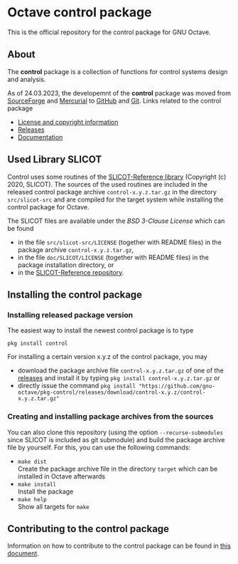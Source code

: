 # Octave control package

This is the official repository for the control package for GNU Octave.

## About

The **control** package is a collection of functions for control systems design and analysis. 

As of 24.03.2023, the developemnt of the **control** package was moved from [SourceForge](https://sourceforge.net/p/octave/control/ci/default/tree/) and [Mercurial](https://en.wikipedia.org/wiki/Mercurial) to [GitHub](https://github.com/gnu-octave/pkg-control) and [Git](https://en.wikipedia.org/wiki/Git). Links related to the control package

- [License and copyright information](https://github.com/gnu-octave/pkg-control/blob/main/COPYING)
- [Releases](https://github.com/gnu-octave/pkg-control/releases)
- [Documentation](https://gnu-octave.github.io/pkg-control)

## Used Library SLICOT

Control uses some routines of the [SLICOT-Reference library](https://github.com/SLICOT/SLICOT-Reference) (Copyright (c) 2020, SLICOT). The sources of the used routines are included in the released control package archive `control-x.y.z.tar.gz` in the directory `src/slicot-src` and are compiled for the target system while installing the control package for Octave.

The SLICOT files are available under the *BSD 3-Clause License* which can be found

- in the file `src/slicot-src/LICENSE` (together with README files) in the package archive `control-x.y.z.tar.gz`,
- in the file `doc/SLICOT/LICENSE` (together with README files) in the package installation directory, or
- in the [SLICOT-Reference repository](https://github.com/SLICOT/SLICOT-Reference/blob/main/LICENSE).


## Installing the control package

### Installing released package version

The easiest way to install the newest control package is to type

  `pkg install control`

For installing a certain version x.y.z of the control package, you may

- download the package archive file `control-x.y.z.tar.gz` of one of the [releases](https://github.com/gnu-octave/pkg-control/releases) and install it by typing
  `pkg install control-x.y.z.tar.gz` or
- directly issue the command `pkg install "https://github.com/gnu-octave/pkg-control/releases/download/control-x.y.z/control-x.y.z.tar.gz"`

### Creating and installing package archives from the sources

You can also clone this repository (using the option `--recurse-submodules` since SLICOT is included as git submodule) and build the package archive file by yourself. For this, you can use the following commands:

- `make dist`<br>
  Create the package archive file in the directory `target` which can be installed in Octave afterwards
- `make install`<br>
  Install the package
- `make help`<br>
  Show all targets for `make`

## Contributing to the control package

Information on how to contribute to the control package can be found in [this document](CONTRIBUTING.md).

